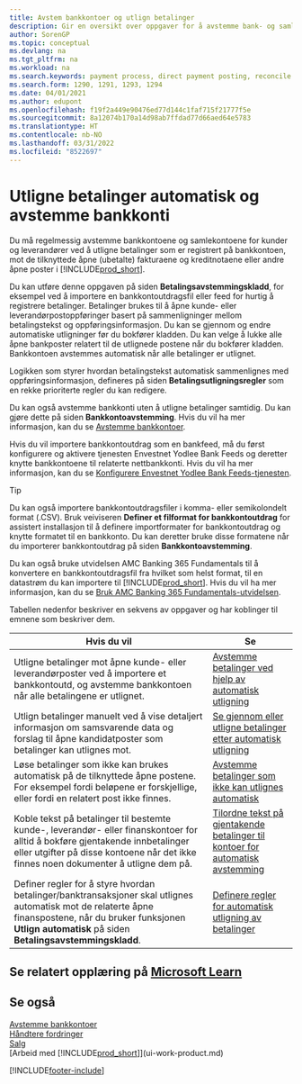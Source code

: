 ```yaml
---
title: Avstem bankkontoer og utlign betalinger
description: Gir en oversikt over oppgaver for å avstemme bank- og samlekontiene, bokføre innbetalinger og utgifter og utligne betalinger automatisk.
author: SorenGP
ms.topic: conceptual
ms.devlang: na
ms.tgt_pltfrm: na
ms.workload: na
ms.search.keywords: payment process, direct payment posting, reconcile payment, expenses, cash receipts
ms.search.form: 1290, 1291, 1293, 1294
ms.date: 04/01/2021
ms.author: edupont
ms.openlocfilehash: f19f2a449e90476ed77d144c1faf715f21777f5e
ms.sourcegitcommit: 8a12074b170a14d98ab7ffdad77d66aed64e5783
ms.translationtype: HT
ms.contentlocale: nb-NO
ms.lasthandoff: 03/31/2022
ms.locfileid: "8522697"
---
```

# <a name="applying-payments-automatically-and-reconciling-bank-accounts"></a>Utligne betalinger automatisk og avstemme bankkonti
Du må regelmessig avstemme bankkontoene og samlekontoene for kunder og leverandører ved å utligne betalinger som er registrert på bankkontoen, mot de tilknyttede åpne (ubetalte) fakturaene og kreditnotaene eller andre åpne poster i [!INCLUDE[prod_short](includes/prod_short.md)].  

Du kan utføre denne oppgaven på siden **Betalingsavstemmingskladd**, for eksempel ved å importere en bankkontoutdragsfil eller feed for hurtig å registrere betalinger. Betalinger brukes til å åpne kunde- eller leverandørpostoppføringer basert på sammenligninger mellom betalingstekst og oppføringsinformasjon. Du kan se gjennom og endre automatiske utligninger før du bokfører kladden. Du kan velge å lukke alle åpne bankposter relatert til de utlignede postene når du bokfører kladden. Bankkontoen avstemmes automatisk når alle betalinger er utlignet.

Logikken som styrer hvordan betalingstekst automatisk sammenlignes med oppføringsinformasjon, defineres på siden **Betalingsutligningsregler** som en rekke prioriterte regler du kan redigere.

Du kan også avstemme bankkonti uten å utligne betalinger samtidig. Du kan gjøre dette på siden **Bankkontoavstemming**. Hvis du vil ha mer informasjon, kan du se [Avstemme bankkontoer](bank-how-reconcile-bank-accounts-separately.md).   

Hvis du vil importere bankkontoutdrag som en bankfeed, må du først konfigurere og aktivere tjenesten Envestnet Yodlee Bank Feeds og deretter knytte bankkontoene til relaterte nettbankkonti. Hvis du vil ha mer informasjon, kan du se [Konfigurere Envestnet Yodlee Bank Feeds-tjenesten](bank-how-setup-bank-statement-service.md).  

> [!TIP]
> Du kan også importere bankkontoutdragsfiler i komma- eller semikolondelt format (.CSV). Bruk veiviseren **Definer et filformat for bankkontoutdrag** for assistert installasjon til å definere importformater for bankkontoutdrag og knytte formatet til en bankkonto. Du kan deretter bruke disse formatene når du importerer bankkontoutdrag på siden **Bankkontoavstemming**.

Du kan også bruke utvidelsen AMC Banking 365 Fundamentals til å konvertere en bankkontoutdragsfil fra hvilket som helst format, til en datastrøm du kan importere til [!INCLUDE[prod_short](includes/prod_short.md)]. Hvis du vil ha mer informasjon, kan du se [Bruk AMC Banking 365 Fundamentals-utvidelsen](ui-extensions-amc-banking.md).  

Tabellen nedenfor beskriver en sekvens av oppgaver og har koblinger til emnene som beskriver dem.  

| Hvis du vil | Se |
| --- | --- |
| Utligne betalinger mot åpne kunde- eller leverandørposter ved å importere et bankkontoutd, og avstemme bankkontoen når alle betalingene er utlignet. |[Avstemme betalinger ved hjelp av automatisk utligning](receivables-how-reconcile-payments-auto-application.md) |
| Utlign betalinger manuelt ved å vise detaljert informasjon om samsvarende data og forslag til åpne kandidatposter som betalinger kan utlignes mot. |[Se gjennom eller utligne betalinger etter automatisk utligning](receivables-how-review-apply-payments-auto-application.md) |
| Løse betalinger som ikke kan brukes automatisk på de tilknyttede åpne postene. For eksempel fordi beløpene er forskjellige, eller fordi en relatert post ikke finnes. |[Avstemme betalinger som ikke kan utlignes automatisk](receivables-how-reconcile-payments-cannot-apply-auto.md) |
| Koble tekst på betalinger til bestemte kunde-, leverandør- eller finanskontoer for alltid å bokføre gjentakende innbetalinger eller utgifter på disse kontoene når det ikke finnes noen dokumenter å utligne dem på. |[Tilordne tekst på gjentakende betalinger til kontoer for automatisk avstemming](receivables-how-map-text-recurring-payments-accounts-auto-reconcilliation.md) |
|Definer regler for å styre hvordan betalinger/banktransaksjoner skal utlignes automatisk mot de relaterte åpne finanspostene, når du bruker funksjonen **Utlign automatisk** på siden **Betalingsavstemmingskladd**.|[Definere regler for automatisk utligning av betalinger](receivables-how-set-up-payment-application-rules.md)|

## <a name="see-related-training-at-microsoft-learn"></a>Se relatert opplæring på [Microsoft Learn](/learn/modules/use-journals-dynamics-365-business-central/index)

## <a name="see-also"></a>Se også
[Avstemme bankkontoer](bank-how-reconcile-bank-accounts-separately.md)  
[Håndtere fordringer](receivables-manage-receivables.md)  
[Salg](sales-manage-sales.md)  
[Arbeid med [!INCLUDE[prod_short](includes/prod_short.md)]](ui-work-product.md)


[!INCLUDE[footer-include](includes/footer-banner.md)]